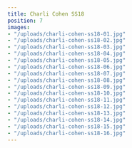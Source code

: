 ```yaml
---
title: Charli Cohen SS18
position: 7
images:
- "/uploads/charli-cohen-ss18-01.jpg"
- "/uploads/charli-cohen-ss18-02.jpg"
- "/uploads/charli-cohen-ss18-03.jpg"
- "/uploads/charli-cohen-ss18-04.jpg"
- "/uploads/charli-cohen-ss18-05.jpg"
- "/uploads/charli-cohen-ss18-06.jpg"
- "/uploads/charli-cohen-ss18-07.jpg"
- "/uploads/charli-cohen-ss18-08.jpg"
- "/uploads/charli-cohen-ss18-09.jpg"
- "/uploads/charli-cohen-ss18-10.jpg"
- "/uploads/charli-cohen-ss18-11.jpg"
- "/uploads/charli-cohen-ss18-12.jpg"
- "/uploads/charli-cohen-ss18-13.jpg"
- "/uploads/charli-cohen-ss18-14.jpg"
- "/uploads/charli-cohen-ss18-15.jpg"
- "/uploads/charli-cohen-ss18-16.jpg"
---
```


